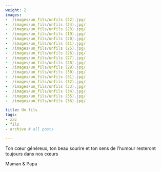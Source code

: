 ```yaml
---
weight: 2
images:
-  /images/un_fils/unfils (22).jpg/
-  /images/un_fils/unfils (24).jpg/
-  /images/un_fils/unfils (23).jpg/
-  /images/un_fils/unfils (19).jpg/
-  /images/un_fils/unfils (20).jpg/
-  /images/un_fils/unfils (21).jpg/
-  /images/un_fils/unfils (25).jpg/
-  /images/un_fils/unfils (26).jpg/
-  /images/un_fils/unfils (27).jpg/
-  /images/un_fils/unfils (28).jpg/
-  /images/un_fils/unfils (29).jpg/
-  /images/un_fils/unfils (30).jpg/
-  /images/un_fils/unfils (31).jpg/
-  /images/un_fils/unfils (32).jpg/
-  /images/un_fils/unfils (33).jpg/
-  /images/un_fils/unfils (34).jpg/
-  /images/un_fils/unfils (35).jpg/
-  /images/un_fils/unfils (36).jpg/

title: Un fils
tags:
- zaz
- fils
- archive # all posts

---
```


Ton cœur généreux, ton beau sourire et ton sens de l’humour resteront toujours dans nos cœurs 

Maman & Papa